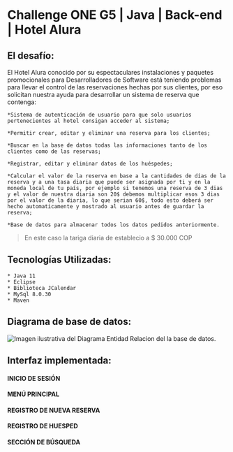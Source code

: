 # Challenge ONE G5 | Java | Back-end | Hotel Alura



## El desafío:

El Hotel Alura conocido por su espectaculares instalaciones y paquetes promocionales para Desarrolladores de Software está teniendo problemas para llevar el control de las reservaciones hechas por sus clientes, por eso solicitan nuestra ayuda para desarrollar un sistema de reserva que contenga:
```
*Sistema de autenticación de usuario para que solo usuarios pertenecientes al hotel consigan acceder al sistema;

*Permitir crear, editar y eliminar una reserva para los clientes;

*Buscar en la base de datos todas las informaciones tanto de los clientes como de las reservas;

*Registrar, editar y eliminar datos de los huéspedes;

*Calcular el valor de la reserva en base a la cantidades de días de la reserva y a una tasa diaria que puede ser asignada por ti y en la moneda local de tu país, por ejemplo si tenemos una reserva de 3 dias y el valor de nuestra diaria son 20$ debemos multiplicar esos 3 dias por el valor de la diaria, lo que serian 60$, todo esto deberá ser hecho automaticamente y mostrado al usuario antes de guardar la reserva;

*Base de datos para almacenar todos los datos pedidos anteriormente.
```
> En este caso la tariga diaria de establecio a $ 30.000 COP

## Tecnologías Utilizadas:
```
* Java 11
* Eclipse
* Biblioteca JCalendar
* MySql 8.0.30
* Maven
```


## Diagrama de base de datos:
![Imagen ilustrativa del Diagrama Entidad Relacion del la base de datos.](Conversor/src/co/conversor/images/ConversorDivisas.png)




## Interfaz implementada:

#### INICIO DE SESIÓN

#### MENÚ PRINCIPAL

#### REGISTRO DE NUEVA RESERVA

#### REGISTRO DE HUESPED

#### SECCIÓN DE BÚSQUEDA


